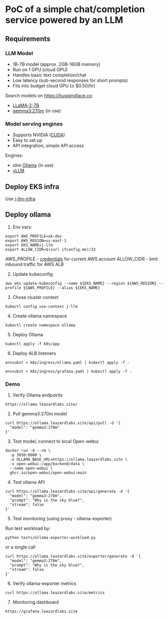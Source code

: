 # PoC of a simple chat/completion service powered by an LLM

## Requirements

### LLM Model

- 1B-7B model (approx. 2GB-16GB memory)
- Run on 1 GPU (cloud GPU)
- Handles basic text completion/chat
- Low latency (sub-second responses for short prompts)
- Fits into budget cloud GPU (≤ $0.50/hr)

Search models on https://huggingface.co:

- [LLaMA-2-7B](https://huggingface.co/meta-llama/Llama-2-7b-chat-hf)
- [gemma3:270m](https://huggingface.co/google/gemma-3-270m) (in use)

### Model serving engines

- Supports NVIDIA ([CUDA](https://developer.nvidia.com/cuda-toolkit))
- Easy to set up
- API integration, simple API access

Engines:

- slim [Ollama](https://github.com/alpine-docker/ollama) (in use)
- [vLLM](https://docs.vllm.ai/en/latest/)

## Deploy EKS infra

Use [j-llm-infra](https://github.com/karshkoff/j-llm-infra/blob/main/README.md)

## Deploy ollama


1. Env vars:

```
export AWS_PROFILE=ak-dev
export AWS_REGION=us-east-1
export EKS_NAME=j-llm
export ALLOW_CIDR=$(curl ifconfig.me)/32
```

AWS_PROFILE - [credentials](https://docs.aws.amazon.com/cli/v1/userguide/cli-configure-files.html) for current AWS account
ALLOW_CIDR - limit inbound traffic for AWS ALB

2. Update kubeconfig

```
aws eks update-kubeconfig --name ${EKS_NAME} --region ${AWS_REGION} --profile ${AWS_PROFILE} --alias ${EKS_NAME}
```

3. Chose cluster context

```
kubectl config use-context j-llm
```

4. Create ollama namespace

```
kubectl create namespace ollama
```

5. Deploy Ollama

```
kubectl apply -f k8s/app
```

6. Deploy ALB listeners


```
envsubst < k8s/ingress/ollama.yaml | kubectl apply -f -
```

```
envsubst < k8s/ingress/grafana.yaml | kubectl apply -f -
```

### Demo

1. Verify Ollama endpoints

```
https://ollama.leazardlabs.site/
```

2. Pull gemma3:270m model

```
curl https://ollama.leazardlabs.site/api/pull -d '{
  "model": "gemma3:270m"
}'
```

3. Test model, connect to local Open-webui

```
docker run -d --rm \
  -p 3030:8080 \
  -e OLLAMA_BASE_URL=https://ollama.leazardlabs.site \
  -v open-webui:/app/backend/data \
  --name open-webui \
  ghcr.io/open-webui/open-webui:main
```

4. Test ollama API

```
curl https://ollama.leazardlabs.site/api/generate -d '{
  "model": "gemma3:270m",
  "prompt": "Why is the sky blue?",
  "stream": false
}'
```

5. Test monitoring (using proxy - ollama-exporter)

Run test workload by:

```
python tests/ollama-exporter-workload.py
```

or a single call

```
curl https://ollama.leazardlabs.site/exporter/generate -d '{
  "model": "gemma3:270m",
  "prompt": "Why is the sky blue?",
  "stream": false
}'
```

6. Verify ollama-exporter metrics

```
curl https://ollama.leazardlabs.site/metrics
```


7. Monitoring dashboard

```
https://grafana.leazardlabs.site
```
